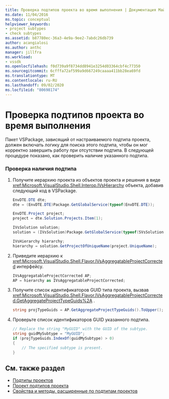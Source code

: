 ```yaml
---
title: Проверка подтипов проекта во время выполнения | Документация Майкрософт
ms.date: 11/04/2016
ms.topic: conceptual
helpviewer_keywords:
- project subtypes
- check subtypes
ms.assetid: b87780ec-36a3-4e9a-9ee2-7abdc26db739
author: acangialosi
ms.author: anthc
manager: jillfra
ms.workload:
- vssdk
ms.openlocfilehash: f0d739a9f8734dd8941e3254d03364cbf4c77350
ms.sourcegitcommit: 6cfffa72af599a9d667249caaaa411bb28ea69fd
ms.translationtype: MT
ms.contentlocale: ru-RU
ms.lasthandoff: 09/02/2020
ms.locfileid: "80698174"
---
```

# <a name="verify-subtypes-of-a-project-at-run-time"></a>Проверка подтипов проекта во время выполнения
Пакет VSPackage, зависящий от настраиваемого подтипа проекта, должен включать логику для поиска этого подтипа, чтобы он мог корректно завершить работу при отсутствии подтипа. В следующей процедуре показано, как проверить наличие указанного подтипа.

### <a name="to-verify-the-presence-of-a-subtype"></a>Проверка наличия подтипа

1. Получите иерархию проекта из объектов проекта и решения в виде <xref:Microsoft.VisualStudio.Shell.Interop.IVsHierarchy> объекта, добавив следующий код в VSPackage.

    ```csharp
    EnvDTE.DTE dte;
    dte = (EnvDTE.DTE)Package.GetGlobalService(typeof(EnvDTE.DTE));

    EnvDTE.Project project;
    project = dte.Solution.Projects.Item(1);

    IVsSolution solution;
    solution = (IVsSolution)Package.GetGlobalService(typeof(SVsSolution));

    IVsHierarchy hierarchy;
    hierarchy = solution.GetProjectOfUniqueName(project.UniqueName);

    ```

2. Приведите иерархию к <xref:Microsoft.VisualStudio.Shell.Flavor.IVsAggregatableProjectCorrected> интерфейсу.

    ```csharp
    IVsAggregatableProjectCorrected AP;
    AP = hierarchy as IVsAggregatableProjectCorrected;

    ```

3. Получите список идентификаторов GUID типа проекта, вызвав <xref:Microsoft.VisualStudio.Shell.Flavor.IVsAggregatableProjectCorrected.GetAggregateProjectTypeGuids%2A> .

    ```csharp
    string projTypeGuids = AP.GetAggregateProjectTypeGuids().ToUpper();

    ```

4. Проверьте список идентификаторов GUID указанного подтипа.

    ```csharp
    // Replace the string "MyGUID" with the GUID of the subtype.
    string guidMySubtype = "MyGUID";
    if (projTypeGuids.IndexOf(guidMySubtype) > 0)
    {
        // The specified subtype is present.
    }
    ```

## <a name="see-also"></a>См. также раздел
- [Подтипы проектов](../extensibility/internals/project-subtypes.md)
- [Проект подтипов проекта](../extensibility/internals/project-subtypes-design.md)
- [Свойства и методы, расширенные по подтипам проектов](../extensibility/internals/properties-and-methods-extended-by-project-subtypes.md)
